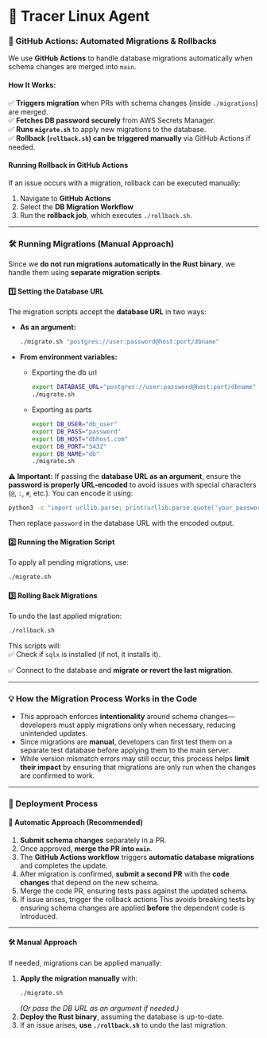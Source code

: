 
<h1 align="left">
🦡 Tracer Linux Agent
</h1>

### **🔄 GitHub Actions: Automated Migrations & Rollbacks**  

We use **GitHub Actions** to handle database migrations automatically when schema changes are merged into `main`.  

#### **How It Works:**  
✅ **Triggers migration** when PRs with schema changes (inside `./migrations`) are merged.  
✅ **Fetches DB password securely** from AWS Secrets Manager.  
✅ **Runs `migrate.sh`** to apply new migrations to the database.  
✅ **Rollback (`rollback.sh`) can be triggered manually** via GitHub Actions if needed.  

#### **Running Rollback in GitHub Actions**  
If an issue occurs with a migration, rollback can be executed manually:  
1. Navigate to **GitHub Actions**  
2. Select the **DB Migration Workflow**  
3. Run the **rollback job**, which executes `./rollback.sh`.  

---

### **🛠️ Running Migrations (Manual Approach)**  

Since we **do not run migrations automatically in the Rust binary**, we handle them using **separate migration scripts**.

#### **1️⃣ Setting the Database URL**  
The migration scripts accept the **database URL** in two ways:  
- **As an argument:**  
  ```bash
  ./migrate.sh "postgres://user:password@host:port/dbname"
  ```  
- **From environment variables:**

   - Exporting the db url
      ```bash
      export DATABASE_URL="postgres://user:password@host:port/dbname"
      ./migrate.sh
      ``` 
   - Exporting as parts
      ```bash
      export DB_USER="db_user"
      export DB_PASS="password"
      export DB_HOST="dbhost.com"
      export DB_PORT="5432"
      export DB_NAME="db"
      ./migrate.sh
      ```
**⚠️ Important:** If passing the **database URL as an argument**, ensure the **password is properly URL-encoded** to avoid issues with special characters (`@`, `:`, `#`, etc.). You can encode it using:  
```bash
python3 -c "import urllib.parse; print(urllib.parse.quote('your_password_here'))"
```  
Then replace `password` in the database URL with the encoded output.

#### **2️⃣ Running the Migration Script**  
To apply all pending migrations, use:  
```bash
./migrate.sh
```
#### **3️⃣ Rolling Back Migrations**  
To undo the last applied migration:  
```bash
./rollback.sh
```  
This scripts will:  
✅ Check if `sqlx` is installed (if not, it installs it).
  
✅ Connect to the database and **migrate or revert the last migration**.    

---

### **💡 How the Migration Process Works in the Code**  

- This approach enforces **intentionality** around schema changes—developers must apply migrations only when necessary, reducing unintended updates.  
- Since migrations are **manual**, developers can first test them on a separate test database before applying them to the main server.  
- While version mismatch errors may still occur, this process helps **limit their impact** by ensuring that migrations are only run when the changes are confirmed to work.
---

### **🚀 Deployment Process**

#### **🔄 Automatic Approach (Recommended)**  
1. **Submit schema changes** separately in a PR.  
2. Once approved, **merge the PR into `main`**.  
3. The **GitHub Actions workflow** triggers **automatic database migrations** and completes the update.  
4. After migration is confirmed, **submit a second PR** with the **code changes** that depend on the new schema.  
5. Merge the code PR, ensuring tests pass against the updated schema.  
6. If issue arises, trigger the rollback actions
This avoids breaking tests by ensuring schema changes are applied **before** the dependent code is introduced.

---

#### **🛠️ Manual Approach**  
If needed, migrations can be applied manually:  

1. **Apply the migration manually** with:  
   ```bash
   ./migrate.sh
   ```  
   _(Or pass the DB URL as an argument if needed.)_  
2. **Deploy the Rust binary**, assuming the database is up-to-date.  
3. If an issue arises, **use `./rollback.sh`** to undo the last migration.
